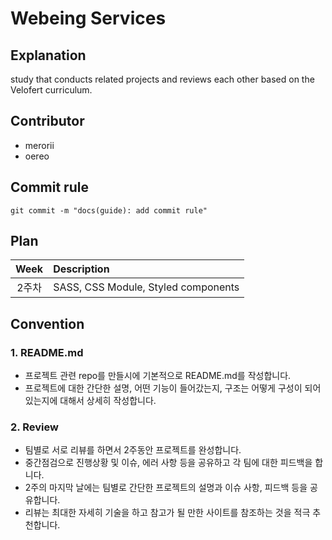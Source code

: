 # Webeing Services

## Explanation
study that conducts related projects and reviews each other based on the Velofert curriculum.

## Contributor
- merorii
- oereo

## Commit rule
```console
git commit -m "docs(guide): add commit rule"
```

## Plan
|Week|Description|
|:---:|:---|
|2주차|SASS, CSS Module, Styled components|


## Convention
### 1. README.md
- 프로젝트 관련 repo를 만들시에 기본적으로 README.md를 작성합니다.
- 프로젝트에 대한 간단한 설명, 어떤 기능이 들어갔는지, 구조는 어떻게 구성이 되어있는지에 대해서 상세히 작성합니다.

### 2. Review
- 팀별로 서로 리뷰를 하면서 2주동안 프로젝트를 완성합니다.
- 중간점검으로 진행상황 및 이슈, 에러 사항 등을 공유하고 각 팀에 대한 피드백을 합니다.
- 2주의 마지막 날에는 팀별로 간단한 프로젝트의 설명과 이슈 사항, 피드백 등을 공유합니다.
- 리뷰는 최대한 자세히 기술을 하고 참고가 될 만한 사이트를 참조하는 것을 적극 추천합니다. 
